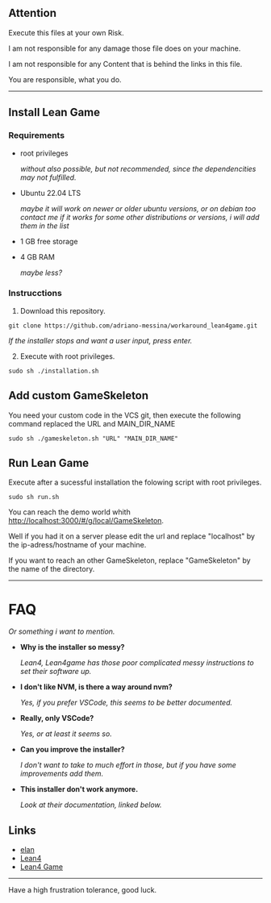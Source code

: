 ## Attention

Execute this files at your own Risk.

I am not responsible for any damage those file does on your machine.

I am not responsible for any Content that is behind the links in this file.

You are responsible, what you do.

---

## Install Lean Game

### Requirements

- root privileges
  
  *without also possible, but not recommended, since the dependencities may not fulfilled.*
  
- Ubuntu 22.04 LTS

  *maybe it will work on newer or older ubuntu versions, or on debian too*
  *contact me if it works for some other distributions or versions, i will add them in the list*
  
- 1 GB free storage
  
- 4 GB RAM
  
  *maybe less?*
  
### Instrucctions

1. Download this repository.

`git clone https://github.com/adriano-messina/workaround_lean4game.git`

*If the installer stops and want a user input, press enter.*

2. Execute with root privileges.

`sudo sh ./installation.sh`

## Add custom GameSkeleton

You need your custom code in the VCS git, then execute the following command replaced the URL and MAIN_DIR_NAME

`sudo sh ./gameskeleton.sh "URL" "MAIN_DIR_NAME"`


## Run Lean Game

Execute after a sucessful installation the folowing script with root privileges.

`sudo sh run.sh`

You can reach the demo world whith [http://localhost:3000/#/g/local/GameSkeleton](http://localhost:3000/#/g/local/GameSkeleton).

Well if you had it on a server please edit the url and replace "localhost" by the ip-adress/hostname of your machine.

If you want to reach an other GameSkeleton, replace "GameSkeleton" by the name of the directory.

---

# FAQ

*Or something i want to mention.*

- **Why is the installer so messy?**

  *Lean4, Lean4game has those poor complicated messy instructions to set their software up.*
  
- **I don't like NVM, is there a way around nvm?**

  *Yes, if you prefer VSCode, this seems to be better documented.*
  
- **Really, only VSCode?**

  *Yes, or at least it seems so.*
  
- **Can you improve the installer?**

  *I don't want to take to much effort in those, but if you have some improvements add them.*

- **This installer don't work anymore.**

  *Look at their documentation, linked below.*
  
## Links

- [elan](https://github.com/leanprover/elan)
- [Lean4](https://lean-lang.org/lean4/doc/setup.html)
- [Lean4 Game](https://github.com/leanprover-community/lean4game/blob/main/doc/running_locally.md)

---

Have a high frustration tolerance, good luck.
